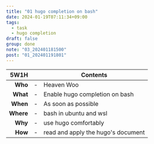 ```yaml
---
title: "01 hugo completion on bash"
date: 2024-01-19T07:11:34+09:00
tags:
  - task
  - hugo completion
draft: false
group: done
note: "03_202401181500"
post: "01_202401191801"
---
```


| 5W1H        |   | Contents                            |
| ----------: | - | ----------------------------------- |
| **Who**     | - | Heaven Woo                          |
| **What**    | - | Enable hugo completion on bash      |
| **When**    | - | As soon as possible                 |
| **Where**   | - | bash in ubuntu and wsl              |
| **Why**     | - | use hugo comfortably                |
| **How**     | - | read and apply the hugo's document  |